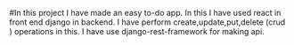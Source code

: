 #In this project I have made an easy to-do app.
In this  I have used react in front end django in backend.
I have perform create,update,put,delete (crud ) operations in this.
I have use django-rest-framework for making  api.
